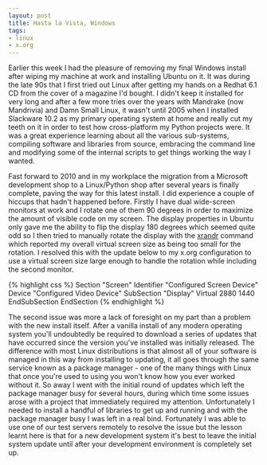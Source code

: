 ```yaml
---
layout: post
title: Hasta la Vista, Windows
tags:
- linux
- x.org
---
```

Earlier this week I had the pleasure of removing my final Windows install
after wiping my machine at work and installing Ubuntu on it. It was during the
late 90s that I first tried out Linux after getting my hands on a Redhat 6.1
CD from the cover of a magazine I'd bought. I didn't keep it installed for
very long and after a few more tries over the years with Mandrake (now
Mandrivia) and Damn Small Linux, it wasn't until 2005 when I installed
Slackware 10.2 as my primary operating system at home and really cut my teeth
on it in order to test how cross-platform my Python projects were. It was a
great experience learning about all the various sub-systems, compiling
software and libraries from source, embracing the command line and modifying
some of the internal scripts to get things working the way I wanted.

Fast forward to 2010 and in my workplace the migration from a Microsoft
development shop to a Linux/Python shop after several years is finally
complete, paving the way for this latest install. I did experience a couple of
hiccups that hadn't happened before. Firstly I have dual wide-screen monitors
at work and I rotate one of them 90 degrees in order to maximize the amount of
visible code on my screen. The display properties in Ubuntu only gave me the
ability to flip the display 180 degrees which seemed quite odd so I then tried
to manually rotate the display with the
[xrandr](http://en.wikipedia.org/wiki/RandR) command which reported my overall
virtual screen size as being too small for the rotation. I resolved this with
the update below to my x.org configuration to use a virtual screen size large
enough to handle the rotation while including the second monitor.

{% highlight css %}
Section "Screen"
    Identifier "Configured Screen Device"
    Device "Configured Video Device"
    SubSection "Display"
        Virtual 2880 1440
    EndSubSection
EndSection
{% endhighlight %}

The second issue was more a lack of foresight on my part than a problem with
the new install itself. After a vanilla install of any modern operating system
you'll undoubtedly be required to download a series of updates that have
occurred since the version you've installed was initially released. The
difference with most Linux distributions is that almost all of your software
is managed in this way from installing to updating, it all goes through the
same service known as a package manager - one of the many things with Linux
that once you're used to using you won't know how you ever worked without it.
So away I went with the initial round of updates which left the package
manager busy for several hours, during which time some issues arose with a
project that immediately required my attention. Unfortunately I needed to
install a handful of libraries to get up and running and with the package
manager busy I was left in a real bind. Fortunately I was able to use one of
our test servers remotely to resolve the issue but the lesson learnt here is
that for a new development system it's best to leave the initial system update
until after your development environment is completely set up.
